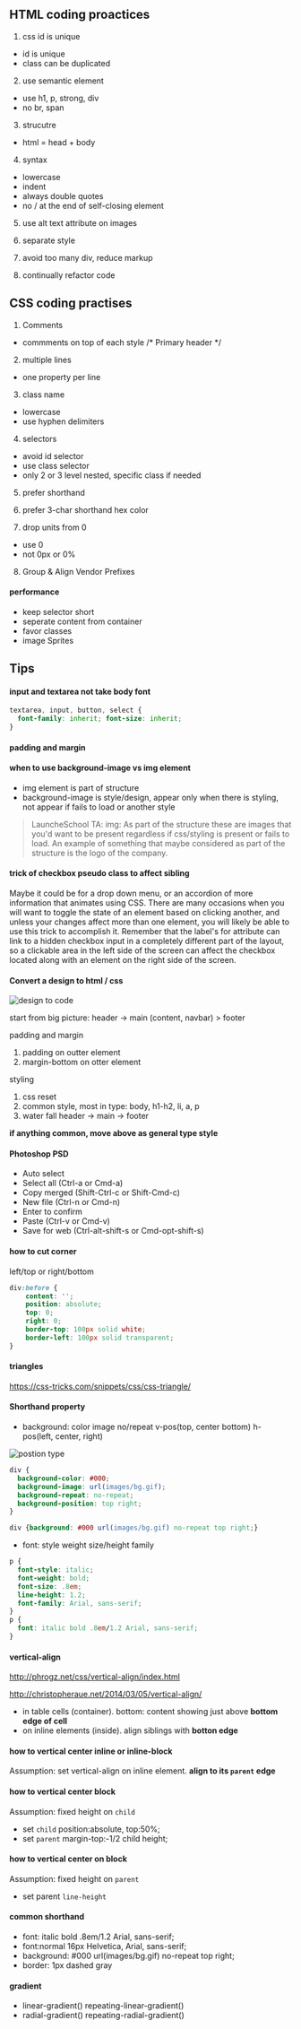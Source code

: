 ## HTML coding proactices

1. css id is unique
- id is unique
- class can be duplicated

2. use semantic element
- use h1, p, strong, div
- no br, span

3. strucutre
- html = head + body

4. syntax
- lowercase 
- indent
- always double quotes
- no / at the end of self-closing element

5. use alt text attribute on images

6. separate style

7. avoid too many div, reduce markup

8. continually refactor code


## CSS coding practises

1. Comments
- commments on top of each style /* Primary header */

2. multiple lines
- one property per line

3. class name
- lowercase
- use hyphen delimiters

4. selectors
- avoid id selector
- use class selector
- only 2 or 3 level nested, specific class if needed

5. prefer shorthand

6. prefer 3-char shorthand hex color

7. drop units from 0
- use 0
- not 0px or 0%

8.  Group & Align Vendor Prefixes

#### performance

- keep selector short
- seperate content from container
- favor classes
- image Sprites


## Tips

#### input and textarea not take body font

```css
textarea, input, button, select { 
  font-family: inherit; font-size: inherit; 
}
```

#### padding and margin


#### when to use background-image vs img element
- img element is part of structure
- background-image is style/design, appear only when there is styling, not appear if fails to load or another style

> LauncheSchool TA: img: As part of the structure these are images that you'd want to be present regardless if css/styling is present or fails to load.  An example of something that maybe considered as part of the structure is the logo of the company.


#### trick of checkbox pseudo class to affect sibling

 Maybe it could be for a drop down menu, or an accordion of more information that animates using CSS. There are many occasions when you will want to toggle the state of an element based on clicking another, and unless your changes affect more than one element, you will likely be able to use this trick to accomplish it. Remember that the label's for attribute can link to a hidden checkbox input in a completely different part of the layout, so a clickable area in the left side of the screen can affect the checkbox located along with an element on the right side of the screen.

####  Convert a design to html / css

![design to code](./design-to-code.png)

start from big picture: header -> main (content, navbar) > footer

padding and margin

1. padding on outter element
2. margin-bottom on otter element

styling

1. css reset
2. common style, most in type: body, h1-h2, li, a, p 
3. water fall header -> main -> footer

**if anything common, move above as general type style**

#### Photoshop PSD
- Auto select
- Select all (Ctrl-a or Cmd-a)
- Copy merged (Shift-Ctrl-c or Shift-Cmd-c)
- New file (Ctrl-n or Cmd-n)
- Enter to confirm
- Paste (Ctrl-v or Cmd-v)
- Save for web (Ctrl-alt-shift-s or Cmd-opt-shift-s)


#### how to cut corner

left/top or right/bottom

```css
div:before {
    content: '';
    position: absolute;
    top: 0; 
    right: 0;
    border-top: 100px solid white;
    border-left: 100px solid transparent;
}
```

#### triangles

https://css-tricks.com/snippets/css/css-triangle/


#### Shorthand property

- background: color image no/repeat v-pos(top, center bottom) h-pos(left, center, right)

![postion type](./position_type.png)


```css
div {
  background-color: #000;
  background-image: url(images/bg.gif);
  background-repeat: no-repeat;
  background-position: top right;
}

div {background: #000 url(images/bg.gif) no-repeat top right;}
```

- font: style weight size/height family

```css
p {
  font-style: italic;
  font-weight: bold;
  font-size: .8em;
  line-height: 1.2;
  font-family: Arial, sans-serif;
}
p {
  font: italic bold .8em/1.2 Arial, sans-serif;
}
```

#### vertical-align

http://phrogz.net/css/vertical-align/index.html

http://christopheraue.net/2014/03/05/vertical-align/


- in table cells (container). bottom: content showing just above **bottom edge of cell**
- on inline elements (inside). align siblings with **botton edge** 

#### how to vertical center inline or inline-block

Assumption: set vertical-align on inline element. **align to its `parent` edge**


#### how to vertical center block 

Assumption: fixed height on `child`
- set `child` position:absolute, top:50%;
- set `parent` margin-top:-1/2 child height;


#### how to vertical center on block
Assumption: fixed height on `parent`
- set parent `line-height` 

#### common shorthand 
- font: italic bold .8em/1.2 Arial, sans-serif;
- font:normal 16px Helvetica, Arial, sans-serif;
- background: #000 url(images/bg.gif) no-repeat top right;
- border: 1px dashed gray

#### gradient
- linear-gradient() repeating-linear-gradient()
- radial-gradient() repeating-radial-gradient()

